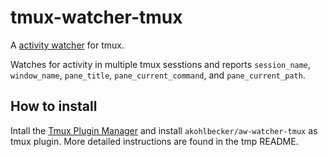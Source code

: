 # tmux-watcher-tmux

A [activity watcher](https://activitywatch.net) for tmux.

Watches for activity in multiple tmux sesstions and reports `session_name`, `window_name`, `pane_title`, `pane_current_command`, and `pane_current_path`.

## How to install

Intall the [Tmux Plugin Manager](https://github.com/tmux-plugins/tpm) and install `akohlbecker/aw-watcher-tmux` as tmux plugin. More detailed instructions are found in the tmp README.

